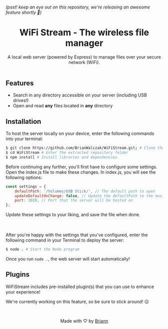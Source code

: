 ###### (psst! keep an eye out on this repository, we're releasing an awesome feature shortly 👀)
<h1 align="center">WiFi Stream - The wireless file manager</h1>

<p align="center">A local web server (powered by Express) to manage files over your secure network (WiFi).<br><br></p>

## Features
- Search in any directory accessible on your server (including USB drives!)
- Open and read **any** files located in **any** directory

## Installation
To host the server locally on your device, enter the following commands into your terminal:

```bash
$ git clone https://github.com/BrianWalczak/WiFiStream.git; # Clone the repository from GitHub
$ cd WiFiStream # Enter the extracted repository folder
$ npm install # Install libraries and dependencies
```

Before continuing any further, you'll first have to configure some settings. Open the index.js file to make these changes.
In index.js, you will see the following options:
```js
const settings = {
	defaultPath: '/Volumes/USB Stick/', // The default path to open
	updateDefaultOnChange: false, // Update the defaultPath to the most recent directory file search
	port: 1010, // Port that the server will be hosted on
};
```
Update these settings to your liking, and save the file when done.

<br></br>
After you're happy with the settings that you've configured, enter the following command in your Terminal to deploy the server:
```bash
$ node . # Start the Node program
```
Once you run ``node .``, the web server will start automatically!

## Plugins
WiFiStream includes pre-installed plugin(s) that you can use to enhance your experience!

We're currently working on this feature, so be sure to stick around! 😉


<br>
  <p align="center">Made with ♡ by <a href="https://www.brianwalczak.com">Briann</a></p>
